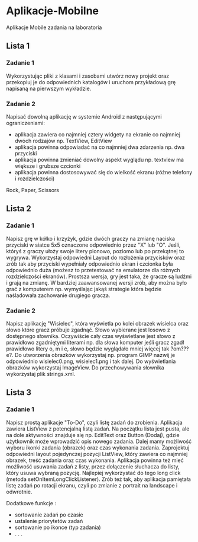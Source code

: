 # Aplikacje-Mobilne
Aplikacje Mobile zadania na laboratoria

## Lista 1
### Zadanie 1
Wykorzystując pliki z klasami i zasobami utwórz nowy projekt oraz przekopiuj je do odpowiednich katalogów i uruchom przykładową grę napisaną na pierwszym wykładzie.
### Zadanie 2
Napisać dowolną aplikację w systemie Android z następującymi ograniczeniami:
* aplikacja zawiera co najmniej cztery widgety na ekranie co najmniej dwóch rodzajów np. TextView, EditView
* aplikacja powinna odpowiadać na co najmniej dwa zdarzenia np. dwa przyciski
* aplikacja powinna zmieniać dowolny aspekt wyglądu np. textview ma większe i grubsze czcionki
* aplikacja powinna dostosowywać się do wielkość ekranu (różne telefony i rozdzielczości)

Rock, Paper, Scissors

## Lista 2
### Zadanie 1
Napisz grę w kółko i krzyżyk, gdzie dwóch graczy na zmianę naciska przyciski w siatce 5x5 oznaczone odpowiednio przez "X" lub "O". Jeśli, któryś z graczy ułoży swoje litery pionowo, poziomo lub po przekątnej to wygrywa. Wykorzystaj odpowiedni Layout do rozłożenia przycisków oraz zrób tak aby przyciski wypełniały odpowiednio ekran i czcionka była odpowiednio duża (możesz to przetestować na emulatorze dla różnych rozdzielczości ekranów). Prostsza wersja, gry jest taka, że gracze są ludźmi i grają na zmianę. W bardziej zaawansowanej wersji zrób, aby można było grać z komputerem np. wymyślając jakąś strategie która będzie naśladowała zachowanie drugiego gracza.
### Zadanie 2
Napisz aplikację "Wisielec", która wyświetla po kolei obrazek wisielca oraz słowo które gracz próbuje zgadnąć. Słowo wybierane jest losowo z dostępnego słownika. Oczywiście cały czas wyświetlane jest słowo z prawidłowo zgadniętymi literami np. dla słowa komputer jeśli gracz zgadł prawidłowo litery o, m i e, słowo będzie wyglądało mniej więcej tak ?om???e?. Do utworzenia obrazków wykorzystaj np. program GIMP nazwij je odpowiednio wisielec0.png, wisielec1.png i tak dalej. Do wyświetlania obrazków wykorzystaj ImageView. Do przechowywania słownika wykorzystaj plik strings.xml.

## Lista 3
### Zadanie 1
Napisz prostą aplikacje "To-Do", czyli listę zadań do zrobienia. Aplikacja zawiera ListView z potencjalną listą zadań. Na początku lista jest pusta, ale na dole aktywności znajduje się np. EditText oraz Button (Dodaj), gdzie użytkownik może wprowadzić opis nowego zadania. Dalej mamy możliwość wyboru ikonki zadania (obrazek) oraz czas wykonania zadania. Zaprojektuj odpowiedni layout pojedynczej pozycji ListView, który zawiera co najmniej obrazek, treść zadania oraz czas wykonania. Aplikacja powinna też mieć możliwość usuwania zadań z listy, przez dołączenie słuchacza do listy, który usuwa wybraną pozycję. Najlepiej wykorzystać do tego long click (metoda setOnItemLongClickListener). Zrób też tak, aby aplikacja pamiętała listę zadań po rotacji ekranu, czyli po zmianie z portrait na landscape i odwrotnie.

Dodatkowe funkcje :
* sortowanie zadań po czasie
* ustalenie priorytetów zadań
* sortowanie po ikonce (typ zadania)
* . . .
